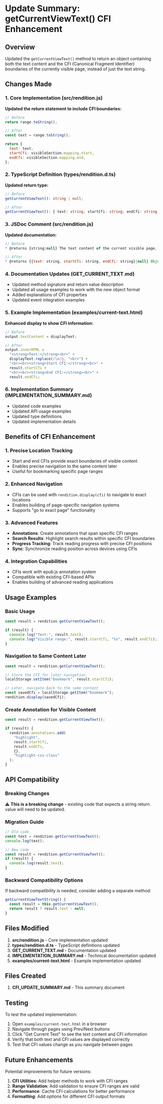 # Update Summary: getCurrentViewText() CFI Enhancement

## Overview

Updated the `getCurrentViewText()` method to return an object containing both the text content and the CFI (Canonical Fragment Identifier) boundaries of the currently visible page, instead of just the text string.

## Changes Made

### 1. Core Implementation (src/rendition.js)

**Updated the return statement to include CFI boundaries:**

```javascript
// Before
return range.toString();

// After
const text = range.toString();

return {
  text: text,
  startCfi: visibleSection.mapping.start,
  endCfi: visibleSection.mapping.end,
};
```

### 2. TypeScript Definition (types/rendition.d.ts)

**Updated return type:**

```typescript
// Before
getCurrentViewText(): string | null;

// After
getCurrentViewText(): { text: string; startCfi: string; endCfi: string } | null;
```

### 3. JSDoc Comment (src/rendition.js)

**Updated documentation:**

```javascript
// Before
* @returns {string|null} The text content of the current visible page, or null if no view is visible

// After
* @returns {{text: string, startCfi: string, endCfi: string}|null} Object containing the text content and CFI boundaries of the current visible page, or null if no view is visible
```

### 4. Documentation Updates (GET_CURRENT_TEXT.md)

- Updated method signature and return value description
- Updated all usage examples to work with the new object format
- Added explanations of CFI properties
- Updated event integration examples

### 5. Example Implementation (examples/current-text.html)

**Enhanced display to show CFI information:**

```javascript
// Before
output.textContent = displayText;

// After
output.innerHTML =
  "<strong>Text:</strong><br>" +
  displayText.replace(/\n/g, "<br>") +
  "<br><br><strong>Start CFI:</strong><br>" +
  result.startCfi +
  "<br><br><strong>End CFI:</strong><br>" +
  result.endCfi;
```

### 6. Implementation Summary (IMPLEMENTATION_SUMMARY.md)

- Updated code examples
- Updated API usage examples
- Updated type definitions
- Updated implementation details

## Benefits of CFI Enhancement

### 1. **Precise Location Tracking**

- Start and end CFIs provide exact boundaries of visible content
- Enables precise navigation to the same content later
- Useful for bookmarking specific page ranges

### 2. **Enhanced Navigation**

- CFIs can be used with `rendition.display(cfi)` to navigate to exact locations
- Enables building of page-specific navigation systems
- Supports "go to exact page" functionality

### 3. **Advanced Features**

- **Annotations**: Create annotations that span specific CFI ranges
- **Search Results**: Highlight search results within specific CFI boundaries
- **Progress Tracking**: Track reading progress with precise CFI positions
- **Sync**: Synchronize reading position across devices using CFIs

### 4. **Integration Capabilities**

- CFIs work with epub.js annotation system
- Compatible with existing CFI-based APIs
- Enables building of advanced reading applications

## Usage Examples

### Basic Usage

```javascript
const result = rendition.getCurrentViewText();

if (result) {
  console.log("Text:", result.text);
  console.log("Visible range:", result.startCfi, "to", result.endCfi);
}
```

### Navigation to Same Content Later

```javascript
const result = rendition.getCurrentViewText();

// Store the CFI for later navigation
localStorage.setItem("bookmark", result.startCfi);

// Later, navigate back to the same content
const savedCfi = localStorage.getItem("bookmark");
rendition.display(savedCfi);
```

### Create Annotation for Visible Content

```javascript
const result = rendition.getCurrentViewText();

if (result) {
  rendition.annotations.add(
    "highlight",
    result.startCfi,
    result.endCfi,
    {},
    "highlight-css-class"
  );
}
```

## API Compatibility

### Breaking Changes

⚠️ **This is a breaking change** - existing code that expects a string return value will need to be updated.

### Migration Guide

```javascript
// Old code
const text = rendition.getCurrentViewText();
console.log(text);

// New code
const result = rendition.getCurrentViewText();
if (result) {
  console.log(result.text);
}
```

### Backward Compatibility Options

If backward compatibility is needed, consider adding a separate method:

```javascript
getCurrentViewTextString() {
  const result = this.getCurrentViewText();
  return result ? result.text : null;
}
```

## Files Modified

1. **src/rendition.js** - Core implementation updated
2. **types/rendition.d.ts** - TypeScript definitions updated
3. **GET_CURRENT_TEXT.md** - Documentation updated
4. **IMPLEMENTATION_SUMMARY.md** - Technical documentation updated
5. **examples/current-text.html** - Example implementation updated

## Files Created

1. **CFI_UPDATE_SUMMARY.md** - This summary document

## Testing

To test the updated implementation:

1. Open `examples/current-text.html` in a browser
2. Navigate through pages using Prev/Next buttons
3. Click "Get Current Text" to see the text content and CFI information
4. Verify that both text and CFI values are displayed correctly
5. Test that CFI values change as you navigate between pages

## Future Enhancements

Potential improvements for future versions:

1. **CFI Utilities**: Add helper methods to work with CFI ranges
2. **Range Validation**: Add validation to ensure CFI ranges are valid
3. **Performance**: Cache CFI calculations for better performance
4. **Formatting**: Add options for different CFI output formats
